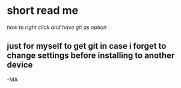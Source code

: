 # short read me
_how to right click and have git as option_
## just for myself to get git in case i forget to change settings before installing to another device
-MA
